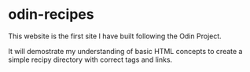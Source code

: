 # odin-recipes

This website is the first site I have built following the Odin Project.

It will demostrate my understanding of basic HTML concepts to create a
simple recipy directory with correct tags and links.

